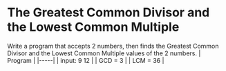 # The Greatest Common Divisor and the Lowest Common Multiple
Write a program that accepts 2 numbers, then finds the Greatest Common Divisor and the Lowest Common Multiple values of the 2 numbers.
| Program |
|-----|
| input: 9 12 |
| GCD = 3 |
| LCM = 36 |
